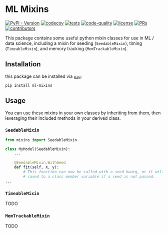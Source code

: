 # ML Mixins

[![PyPI - Version](https://img.shields.io/pypi/v/ml-mixins)](https://pypi.org/project/ml-mixins/)
[![codecov](https://codecov.io/gh/mmcdermott/ML_mixins/graph/badge.svg?token=T2QNDROZ61)](https://codecov.io/gh/mmcdermott/ML_mixins)
[![tests](https://github.com/mmcdermott/ML_mixins/actions/workflows/tests.yaml/badge.svg)](https://github.com/mmcdermott/ML_mixins/actions/workflows/tests.yml)
[![code-quality](https://github.com/mmcdermott/ML_mixins/actions/workflows/code-quality-main.yaml/badge.svg)](https://github.com/mmcdermott/ML_mixins/actions/workflows/code-quality-main.yaml)
[![license](https://img.shields.io/badge/License-MIT-green.svg?labelColor=gray)](https://github.com/mmcdermott/ML_mixins#license)
[![PRs](https://img.shields.io/badge/PRs-welcome-brightgreen.svg)](https://github.com/mmcdermott/ML_mixins/pulls)
[![contributors](https://img.shields.io/github/contributors/mmcdermott/ML_mixins.svg)](https://github.com/mmcdermott/ML_mixins/graphs/contributors)

This package contains some useful python mixin classes for use in ML / data science, including a mixin for
seeding (`SeedableMixin`), timing (`TimeableMixin`), and memory tracking (`MemTrackableMixin`).

## Installation

this package can be installed via [`pip`](https://pypi.org/project/ml-mixins/):

```
pip install ml-mixins
```

## Usage

You can use these mixins in your own classes by inheriting from them, then leveraging their included methods
in your derived class.

### `SeedableMixin`

```python
from mixins import SeedableMixin

class MyModel(SeedableMixin):
    ...

    @SeedableMixin.WithSeed
    def fit(self, X, y):
        # This function can now be called with a seed kwarg, or it will use a pseudo-random seed which will be
        # saved to a class member variable if a seed is not passed.
...
```

### `TimeableMixin`

TODO

### `MemTrackableMixin`

TODO
